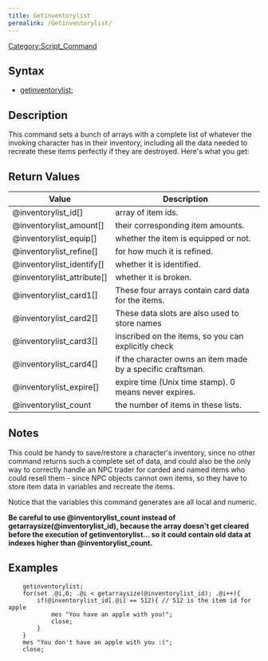 ```yaml
---
title: Getinventorylist
permalink: /Getinventorylist/
---
```


[Category:Script_Command](/Category:Script_Command "wikilink")

Syntax
------

-   [getinventorylist](/getinventorylist "wikilink");

Description
-----------

This command sets a bunch of arrays with a complete list of whatever the invoking character has in their inventory, including all the data needed to recreate these items perfectly if they are destroyed. Here's what you get:

Return Values
-------------

| Value                         | Description                                                 |
|-------------------------------|-------------------------------------------------------------|
| @inventorylist_id\[\]        | array of item ids.                                          |
| @inventorylist_amount\[\]    | their corresponding item amounts.                           |
| @inventorylist_equip\[\]     | whether the item is equipped or not.                        |
| @inventorylist_refine\[\]    | for how much it is refined.                                 |
| @inventorylist_identify\[\]  | whether it is identified.                                   |
| @inventorylist_attribute\[\] | whether it is broken.                                       |
| @inventorylist_card1\[\]     | These four arrays contain card data for the items.          |
| @inventorylist_card2\[\]     | These data slots are also used to store names               |
| @inventorylist_card3\[\]     | inscribed on the items, so you can explicitly check         |
| @inventorylist_card4\[\]     | if the character owns an item made by a specific craftsman. |
| @inventorylist_expire\[\]    | expire time (Unix time stamp). 0 means never expires.       |
| @inventorylist_count         | the number of items in these lists.                         |

Notes
-----

This could be handy to save/restore a character's inventory, since no other command returns such a complete set of data, and could also be the only way to correctly handle an NPC trader for carded and named items who could resell them - since NPC objects cannot own items, so they have to store item data in variables and recreate the items.

Notice that the variables this command generates are all local and numeric.

**Be careful to use @inventorylist_count instead of getarraysize(@inventorylist_id), because the array doesn't get cleared before the execution of getinventorylist... so it could contain old data at indexes higher than @inventorylist_count.**

Examples
--------

        getinventorylist;
        for(set .@i,0; .@i < getarraysize(@inventorylist_id); .@i++){
            if(@inventorylist_id[.@i] == 512){ // 512 is the item id for apple
                mes "You have an apple with you!";
                close;
            }
        }
        mes "You don't have an apple with you :(";
        close;